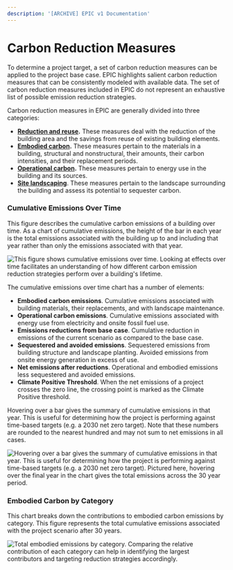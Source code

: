 ```yaml
---
description: '[ARCHIVE] EPIC v1 Documentation'
---
```


# Carbon Reduction Measures

To determine a project target, a set of carbon reduction measures can be applied to the project base case. EPIC highlights salient carbon reduction measures that can be consistently modeled with available data. The set of carbon reduction measures included in EPIC do not represent an exhaustive list of possible emission reduction strategies.

Carbon reduction measures in EPIC are generally divided into three categories:

* [**Reduction and reuse**](reduction-and-reuse.md)**.** These measures deal with the reduction of the building area and the savings from reuse of existing building elements.
* [**Embodied carbon**](embodied-carbon.md)**.** These measures pertain to the materials in a building, structural and nonstructural, their amounts, their carbon intensities, and their replacement periods.
* [**Operational carbon**](operational-carbon.md)**.** These measures pertain to energy use in the building and its sources.
* [**Site landscaping**](landscaping.md). These measures pertain to the landscape surrounding the building and assess its potential to sequester carbon.

### Cumulative Emissions Over Time

This figure describes the cumulative carbon emissions of a building over time. As a chart of cumulative emissions, the height of the bar in each year is the total emissions associated with the building up to and including that year rather than only the emissions associated with that year.

![This figure shows cumulative emissions over time. Looking at effects over time facilitates an understanding of how different carbon emission reduction strategies perform over a building's lifetime.](<../../../.gitbook/assets/2022-06-01 13\_47\_31-EPIC Assessment.png>)

The cumulative emissions over time chart has a number of elements:

* **Embodied carbon emissions**. Cumulative emissions associated with building materials, their replacements, and with landscape maintenance.
* **Operational carbon emissions**. Cumulative emissions associated with energy use from electricity and onsite fossil fuel use.
* **Emissions reductions from base case**. Cumulative reduction in emissions of the current scenario as compared to the base case.
* **Sequestered and avoided emissions**. Sequestered emissions from building structure and landscape planting. Avoided emissions from onsite energy generation in excess of use.
* **Net emissions after reductions**. Operational and embodied emissions less sequestered and avoided emissions.
* **Climate Positive Threshold**. When the net emissions of a project crosses the zero line, the crossing point is marked as the Climate Positive threshold.

Hovering over a bar gives the summary of cumulative emissions in that year. This is useful for determining how the project is performing against time-based targets (e.g. a 2030 net zero target). Note that these numbers are rounded to the nearest hundred and may not sum to net emissions in all cases.

![Hovering over a bar gives the summary of cumulative emissions in that year. This is useful for determining how the project is performing against time-based targets (e.g. a 2030 net zero target). Pictured here, hovering over the final year in the chart gives the total emissions across the 30 year period.](<../../../.gitbook/assets/2022-06-01 13\_48\_24-EPIC Assessment.png>)

### Embodied Carbon by Category

This chart breaks down the contributions to embodied carbon emissions by category. This figure represents the total cumulative emissions associated with the project scenario after 30 years.

![Total embodied emissions by category. Comparing the relative contribution of each category can help in identifying the largest contributors and targeting reduction strategies accordingly.](<../../../.gitbook/assets/2022-06-01 13\_47\_31-EPIC Assessment-01 (1).png>)
